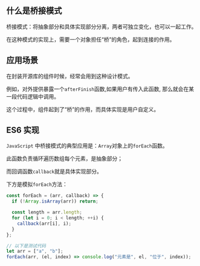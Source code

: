 ## 什么是桥接模式
桥接模式：将抽象部分和具体实现部分分离，两者可独立变化，也可以一起工作。

在这种模式的实现上，需要一个对象担任“桥”的角色，起到连接的作用。
## 应用场景
在封装开源库的组件时候，经常会用到这种设计模式。

例如，对外提供暴露一个`afterFinish`函数,如果用户有传入此函数, 那么就会在某一段代码逻辑中调用。

这个过程中，组件起到了“桥”的作用，而具体实现是用户自定义。

## ES6 实现
`JavaScript` 中桥接模式的典型应用是：`Array`对象上的`forEach`函数。

此函数负责循环遍历数组每个元素，是抽象部分；

而回调函数`callback`就是具体实现部分。

下方是模拟`forEach`方法：
```js
const forEach = (arr, callback) => {
  if (!Array.isArray(arr)) return;

  const length = arr.length;
  for (let i = 0; i < length; ++i) {
    callback(arr[i], i);
  }
};

// 以下是测试代码
let arr = ["a", "b"];
forEach(arr, (el, index) => console.log("元素是", el, "位于", index));
```